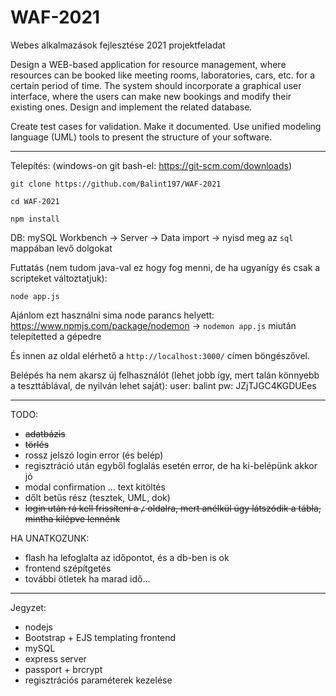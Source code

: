 # WAF-2021
Webes alkalmazások fejlesztése 2021 projektfeladat

Design a WEB-based application for resource management, where resources can be booked like meeting rooms, laboratories, cars, etc. for a certain period of time. The system should incorporate a graphical user interface, where the users can make new bookings and modify their existing ones. Design and implement the related database. 

Create test cases for validation. Make it documented. Use unified modeling language (UML) tools to present the structure of your software.

____________________________________________________

Telepítés: (windows-on git bash-el: https://git-scm.com/downloads)

`git clone https://github.com/Balint197/WAF-2021`

`cd WAF-2021`

`npm install` 

DB: mySQL Workbench -> Server -> Data import -> nyisd meg az `sql` mappában levő dolgokat

Futtatás (nem tudom java-val ez hogy fog menni, de ha ugyanígy és csak a scripteket változtatjuk):

`node app.js`

Ajánlom ezt használni sima node parancs helyett: https://www.npmjs.com/package/nodemon -> `nodemon app.js` miután telepítetted a gépedre

És innen az oldal elérhető a `http://localhost:3000/` címen böngészővel.

Belépés ha nem akarsz új felhasználót (lehet jobb így, mert talán könnyebb a teszttáblával, de nyilván lehet saját): user: balint pw: JZjTJGC4KGDUEes


____________________________________________________

TODO:

* ~~adatbázis~~
* ~~törlés~~
* rossz jelszó login error (és belép)
* regisztráció után egyből foglalás esetén error, de ha ki-belépünk akkor jó
* modal confirmation ... text kitöltés
* dőlt betűs rész (tesztek, UML, dok)
* ~~login után rá kell frissíteni a `/` oldalra, mert anélkül úgy látszódik a tábla, mintha kilépve lennénk~~

HA UNATKOZUNK:

* flash ha lefoglalta az időpontot, és a db-ben is ok
* frontend szépítgetés
* további ötletek ha marad idő...

____________________________________________________

Jegyzet:

* nodejs
* Bootstrap + EJS templating frontend
* mySQL
* express server
* passport + brcrypt 
* regisztrációs paraméterek kezelése

